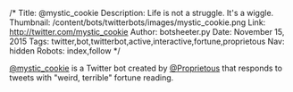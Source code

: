 /*
Title: @mystic_cookie
Description: Life is not a struggle. It's a wiggle.
Thumbnail: /content/bots/twitterbots/images/mystic_cookie.png
Link: http://twitter.com/mystic_cookie
Author: botsheeter.py
Date: November 15, 2015
Tags: twitter,bot,twitterbot,active,interactive,fortune,proprietous
Nav: hidden
Robots: index,follow
*/

[@mystic_cookie](https://twitter.com/mystic_cookie) is a Twitter bot created by [@Proprietous](https://twitter.com/Proprietous) that responds to tweets with "weird, terrible" fortune reading.
